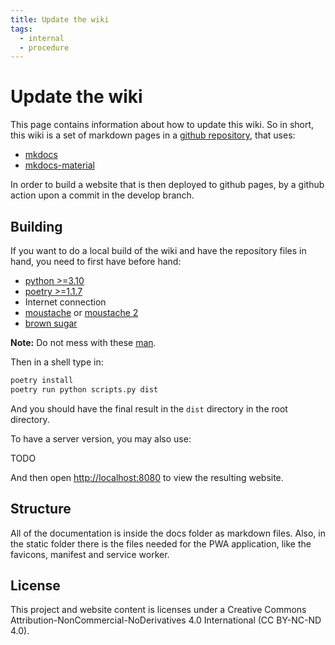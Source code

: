 ```yaml
---
title: Update the wiki
tags:
  - internal
  - procedure
---
```


# Update the wiki

This page contains information about how to update this wiki.
So in short, this wiki is a set of markdown pages in a [github repository](https://github.com/chordflower/chordflower), that uses:

- [mkdocs](https://www.mkdocs.org)
- [mkdocs-material](https://squidfunk.github.io/mkdocs-material)

In order to build a website that is then deployed to github pages, by a github action upon a commit in the develop branch.

## Building

If you want to do a local build of the wiki and have the repository files in hand, you need to first have before hand:

- [python >=3.10](https://www.python.org)
- [poetry >=1.1.7](https://python-poetry.org)
- Internet connection
- [moustache](https://en.m.wikipedia.org/wiki/Handlebar_moustache) or [moustache 2](https://en.m.wikipedia.org/wiki/Walrus_moustache)
- [brown sugar](https://open.spotify.com/track/5dGVIZ6oc0ScR4ldWGbXSU?si=fiT7C8gUTSqxNLf_3COERw)

**Note:** Do not mess with these [man](../badass_man.jpg).

Then in a shell type in:

```bash
poetry install
poetry run python scripts.py dist
```

And you should have the final result in the `dist` directory in the root directory.

To have a server version, you may also use:

TODO

And then open [http://localhost:8080](http://localhost:8080) to view the resulting website.

## Structure

All of the documentation is inside the docs folder as markdown files.
Also, in the static folder there is the files needed for the PWA application, like the favicons, manifest and service worker.

## License

This project and website content is licenses under a Creative Commons Attribution-NonCommercial-NoDerivatives 4.0 International (CC BY-NC-ND 4.0).
